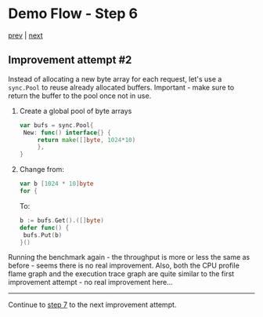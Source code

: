 # Demo Flow - Step 6

[prev](../step5/README.md) | [next](../step7/README.md)

## Improvement attempt #2

Instead of allocating a new byte array for each request, let's use a `sync.Pool` to reuse already allocated buffers. Important - make sure to return the buffer to the pool once not in use.

1. Create a global pool of byte arrays
   ```go
   var bufs = sync.Pool{
   	New: func() interface{} {
   		return make([]byte, 1024*10)
      	},
   }
   ```
2. Change from:
   ```go
   var b [1024 * 10]byte
   for {
   ```
   To:
   ```go
   b := bufs.Get().([]byte)
   defer func() {
   	bufs.Put(b)
   }()
   ```

Running the benchmark again - the throughput is more or less the same as before - seems there is no real improvement.
Also, both the CPU profile flame graph and the execution trace graph are quite similar to the first improvement attempt - no real improvement here...

----

Continue to [step 7](../step7/README.md) to the next improvement attempt.